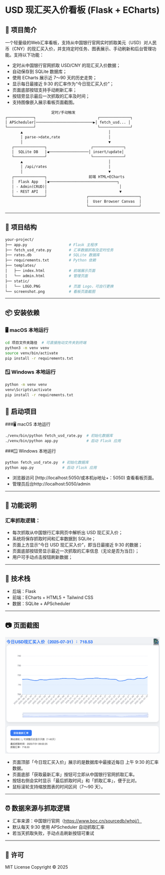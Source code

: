 
# USD 现汇买入价看板 (Flask + ECharts)

## 📌 项目简介

一个轻量级的Web汇率看板，支持从中国银行官网实时抓取美元（USD）对人民币（CNY）的现汇买入价，并支持定时任务、图表展示、手动刷新和后台管理功能。支持以下功能：

- 定时从中国银行官网抓取 USD/CNY 的现汇买入价数据；
- 自动保存到 SQLite 数据库；
- 使用 ECharts 展示近 7～90 天的历史走势；
- 显示每日最接近 9:30 的汇率作为“今日现汇买入价”；
- 页面底部按钮支持手动刷新汇率；
- 按钮旁显示最后一次抓取的汇率及时间；
- 支持图像嵌入展示看板页面截图。
 
 ```
                      定时/手动触发    
┌────────────┐                            ┌──────────────┐
│ APScheduler│──────────────────────────▶│ fetch_usd... │
└────────────┘                            └──────────────┘
        ▲                                       │
        │ parse->date,rate                      │
        │                                       ▼
    ┌──────────────┐                    ┌──────────────┐
    │  SQLite DB   │◀──────────────────│ insert/update│
    └──────────────┘                    └──────────────┘
        ▲                                       │
        │ /api/rates                            │
        │                                       ▼
    ┌──────────────┐                   前端 HTML+ECharts
    │  Flask App   │◀───────────────────────────────┐
    │ - Admin(CRUD)│                                 │
    │ - REST API   │                                 ▼
    └──────────────┘                  ┌───────────────────────┐
                                      │  User Browser Canvas  │
                                      └───────────────────────┘
```
---

## 📁 项目结构

```bash
your-project/
├── app.py                   # Flask 主程序
├── fetch_usd_rate.py        # 汇率数据抓取及定时任务
├── rates.db                 # SQLite 数据库
├── requirements.txt         # Python 依赖
├── templates/
│   ├── index.html           # 前端展示页面
│   └── admin.html           # 管理页面
├── static/
│   └── LOGO.PNG             # 页面 Logo，可自行更换
└── screenshot.png           # 看板页面截图
```

---

## 📦 安装依赖

### 🖥 macOS 本地运行

```bash
cd 项目文件夹路径  # 可直接拖动文件夹到终端
python3 -m venv venv
source venv/bin/activate
pip install -r requirements.txt
```

### 🪟 Windows 本地运行

```bash
python -m venv venv
venv\Scripts\activate
pip install -r requirements.txt
```

## 🚀 启动项目

###🖥 macOS 本地运行

```bash
./venv/bin/python fetch_usd_rate.py  # 初始化数据库
./venv/bin/python app.py             # 启动 Flask 应用
```

###🪟 Windows 本地运行

```bash
python fetch_usd_rate.py  # 初始化数据库
python app.py             # 启动 Flask 应用
```

- 浏览器访问 [http://localhost:5050/或本机ip地址+：5050) 查看看板页面。
- 管理员后台http://localhost:5050/admin

---

## 🔧 功能说明

### 汇率抓取逻辑：

- 每次抓取从中国银行汇率网页中解析出 USD 现汇买入价；
- 系统将保存抓取时间和汇率数据到 SQLite；
- 页面上方显示“今日 USD 现汇买入价”，即当日最接近 9:30 的数据；
- 页面底部按钮旁显示最近一次抓取的汇率信息（无论是否为当日）；
- 用户可手动点击按钮刷新数据；

---

## 🧩 技术栈

- 后端：Flask
- 前端：ECharts + HTML5 + Tailwind CSS
- 数据：SQLite + APScheduler

---

## 📷 页面截图
![汇率仪表盘截图](screenshot.png)
- 页面顶部「今日现汇买入价」展示的是数据库中最接近每日 上午 9:30 的汇率数据。
- 页面底部「获取最新汇率」按钮可立即从中国银行官网抓取汇率。
- 按钮右侧会实时显示「最后抓取时间」和「抓取汇率」，便于比对。
- 鼠标滚轮支持缩放图表的时间区间（7～90 天）。

---

## ⏰ 数据来源与抓取逻辑
- 汇率来源：中国银行官网（https://www.boc.cn/sourcedb/whpj/）
- 默认每天 9:30 使用 APScheduler 自动抓取汇率
- 若当天抓取失败，手动点击刷新按钮可重试
    
---

## 📄 许可

MIT License
Copyright © 2025
